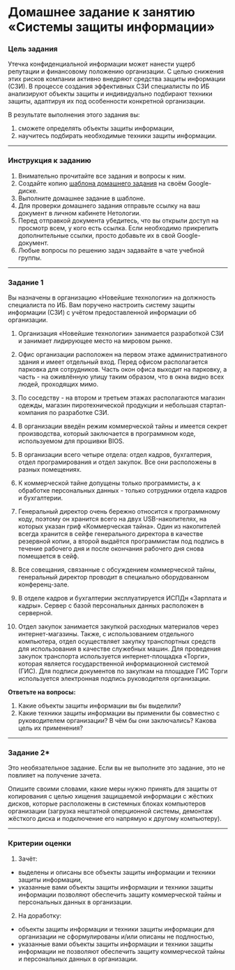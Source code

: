 # Домашнее задание к занятию «Системы защиты информации»

### Цель задания

Утечка конфиденциальной информации может нанести ущерб репутации и финансовому положению организации. С целью снижения этих рисков компании активно внедряют средства защиты информации (СЗИ). В процессе создания эффективных СЗИ специалисты по ИБ анализируют объекты защиты и индивидуально подбирают техники защиты, адаптируя их под особенности конкретной организации.

В результате выполнения этого задания вы:

1. сможете определять объекты защиты информации,
2. научитесь подбирать необходимые техники защиты информации.

------

### Инструкция к заданию

1. Внимательно прочитайте все задания и вопросы к ним.
2. Создайте копию [шаблона домашнего задания](https://docs.google.com/document/d/1jnLtKtvtUnhzX2Yu1hVc62bDb_MqdXyON0PyTMwOJyQ/copy) на своём Google-диске.
3. Выполните домашнее задание в шаблоне.
4. Для проверки домашнего задания отправьте ссылку на ваш документ в личном кабинете Нетологии.
5. Перед отправкой документа убедитесь, что вы открыли доступ на просмотр всем, у кого есть ссылка. Если необходимо прикрепить дополнительные ссылки, просто добавьте их в свой Google-документ.
6. Любые вопросы по решению задач задавайте в чате учебной группы.

------

### Задание 1

Вы назначены в организацию «Новейшие технологии» на должность специалиста по ИБ. Вам поручено настроить систему защиты информации (СЗИ) с учётом предоставленной информации об организации.

1. Организация «Новейшие технологии» занимается разработкой СЗИ и занимает лидирующее место на мировом рынке.

2. Офис организации расположен на первом этаже административного здания и имеет отдельный вход. Перед офисом располагается парковка для сотрудников. Часть окон офиса выходит на парковку, а часть - на оживлённую улицу таким образом, что в окна видно всех людей, проходящих мимо.

3. По соседству - на втором и третьем этажах располагаются магазин одежды, магазин пиротехнической продукции и небольшая стартап-компания по разработке СЗИ.

4. В организации введён режим коммерческой тайны и имеется секрет производства, который заключается в программном коде, используемом для прошивки BIOS.

5. В организации всего четыре отдела: отдел кадров, бухгалтерия, отдел програмирования и отдел закупок. Все они расположены в разных помещениях.

6. К коммерческой тайне допущены только программисты, а к обработке персональных данных - только сотрудники отдела кадров и бухгалтерии.

7. Генеральный директор очень бережно относится к программному коду, поэтому он хранится всего на двух USB-накопителях, на которых указан гриф «Коммерческая тайна». Один из накопителей всегда хранится в сейфе генерального директора в качестве резервной копии, а второй выдаётся программистам под подпись в течение рабочего дня и после окончания рабочего дня снова помещается в сейф.

8. Все совещания, связанные с обсуждением коммерческой тайны, генеральный директор проводит в специально оборудованном конференц-зале.

9. В отделе кадров и бухгалтерии эксплуатируется ИСПДн «Зарплата и кадры». Сервер с базой персональных данных расположен в серверной.

10. Отдел закупок занимается закупкой расходных материалов через интернет-магазины. Также, с использованием отдельного компьютера, отдел осуществляет закупку транспортных средств для использования в качестве служебных машин. Для проведения закупок транспорта используется интернет-площадка «Торги», которая является государственной информационной системой (ГИС). Для подписи документов по закупкам на площадке ГИС Торги используется электронная подпись руководителя организации.

**Ответьте на вопросы:**

1. Какие объекты защиты информации вы бы выделили?
2. Какие техники защиты информации вы применили бы совместно с руководителем организации? В чём бы они заключались? Какова цель их применения?

------

### Задание 2*

Это необязательное задание. Если вы не выполните это задание, это не повлияет на получение зачета.

Опишите своими словами, какие меры нужно принять для защиты от копирования с целью хищения защищаемой информации с жёстких дисков, которые расположены в системных блоках компьютеров организации (загрузка нештатной оперционной системы, демонтаж жёсткого диска и подключение его напрямую к другому компьютеру).

------

### Критерии оценки

1. Зачёт:
- выделены и описаны все объекты защиты информации и техники защиты информации, 
- указанные вами объекты защиты информации и техники защиты информации позволяют обеспечить защиту коммерческой тайны и персональных данных в организации.

2. На доработку:
- объекты защиты информации и техники защиты информации для организации не сформулированы и/или описаны не подлностью, 
- указанные вами объекты защиты информации и техники защиты информации не позволяют обеспечить защиту коммерческой тайны и персональных данных в организации.
